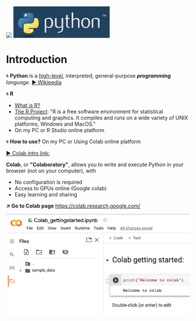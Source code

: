 ![](/img/pythonlogo.png)
![](https://github.com/MK316/workshop22/blob/9f2fd7ea78dc85c7e3ad2ec24db76dd75f755b95/img/pythonlogo.png)
# Introduction   

🌀 **Python** is a [high-level](https://byjus.com/gate/difference-between-high-level-and-low-level-languages/#:~:text=High%2Dlevel%20languages%20require%20the,instructions%20of%20the%20machine%20language.&text=These%20languages%20have%20a%20very%20low%20memory%20efficiency), interpreted, general-purpose _**programming** language._ [▶️ Wikipedia]("https://en.wikipedia.org/wiki/Python_(programming_language)")  

🌀 **R**  
- [What is R?](https://www.r-project.org/about.html)
- [The R Project](https://www.r-project.org/): "R is a free software environment for statistical computing and graphics. It compiles and runs on a wide variety of UNIX platforms, Windows and MacOS."
- On my PC or R Studio online platform

🌀  **How to use?**  On my PC or Using Colab online platform

[▶️  Colab intro link:]("https://colab.research.google.com/?utm_source=scs-index#scrollTo=5fCEDCU_qrC0")  

**Colab**, or **"Colaboratory"**, allows you to write and execute Python in your browser (not on your computer), with

* No configuration is required
* Access to GPUs online (Google colab)
* Easy learning and sharing  

**↗️ Go to Colab page** https://colab.research.google.com/  

![](https://github.com/MK316/workshop22/blob/9f2fd7ea78dc85c7e3ad2ec24db76dd75f755b95/img/colab.png)




  

